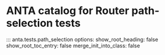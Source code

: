 <!--
  ~ Copyright (c) 2023-2024 Arista Networks, Inc.
  ~ Use of this source code is governed by the Apache License 2.0
  ~ that can be found in the LICENSE file.
  -->

# ANTA catalog for Router path-selection tests

::: anta.tests.path_selection
    options:
      show_root_heading: false
      show_root_toc_entry: false
      merge_init_into_class: false
